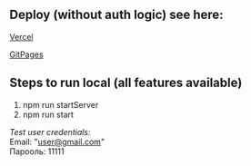 
## Deploy (without auth logic) see here:
[Vercel](https://registries-ais.vercel.app/)

[GitPages](https://github.com/Kristy-user.github.io/registries-ais)

## Steps to run local (all features available)

 1. npm run startServer
 2. npm run start

*Test user credentials:*  
Email: "user@gmail.com"  
Парооль:  11111
